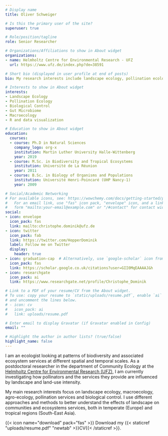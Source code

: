 ```yaml
---
# Display name
title: Oliver Schweiger

# Is this the primary user of the site?
superuser: true

# Role/position/tagline
role: Senior Researcher

# Organizations/Affiliations to show in About widget
organizations:
- name: Helmholtz Centre for Environmental Research - UFZ
  url: https://www.ufz.de/index.php?de=38591

# Short bio (displayed in user profile at end of posts)
bio: My research interests include landscape ecology, pollination ecology, biological control, gut microbiome, and agroecology.

# Interests to show in About widget
interests:
- Landscape Ecology
- Pollination Ecology
- Biological Control
- Gut Microbiome
- Macroecology
- R and data visualization

# Education to show in About widget
education:
  courses:
  - course: Ph.D in Natural Sciences
    company_logo: org-x
    institution: Martin Luther University Halle-Wittenberg
    year: 2019
  - course: M.Sc. in Biodiversity and Tropical Ecosystems
    institution: Université de La Réunion
    year: 2011
  - course: B.Sc. in Biology of Organisms and Populations
    institution: Université Henri-Poincaré (UHP Nancy-1)
    year: 2009

# Social/Academic Networking
# For available icons, see: https://wowchemy.com/docs/getting-started/page-builder/#icons
#   For an email link, use "fas" icon pack, "envelope" icon, and a link in the
#   form "mailto:your-email@example.com" or "/#contact" for contact widget.
social:
- icon: envelope
  icon_pack: fas
  link: mailto:christophe.dominik@ufz.de
- icon: twitter
  icon_pack: fab
  link: https://twitter.com/HopperDominik
  label: Follow me on Twitter
  display:
    header: true
- icon: graduation-cap  # Alternatively, use `google-scholar` icon from `ai` icon pack
  icon_pack: fas
  link: https://scholar.google.co.uk/citations?user=GII0MqEAAAAJ&h
- icon: researchgate
  icon_pack: ai
  link: https://www.researchgate.net/profile/Christophe_Dominik

# Link to a PDF of your resume/CV from the About widget.
# To use: copy your resume to `static/uploads/resume.pdf`, enable `ai` icons in `params.toml`,
# and uncomment the lines below.
# - icon: cv
#   icon_pack: ai
#   link: uploads/resume.pdf

# Enter email to display Gravatar (if Gravatar enabled in Config)
email: ""

# Highlight the author in author lists? (true/false)
highlight_name: false
---
```


I am an ecologist looking at patterns of biodiversity and associated ecosystem services at different spatial and temporal scales. As a postdoctoral researcher in the department of Community Ecology at the [Helmholtz Centre for Environmental Research (UFZ)](https://www.ufz.de/index.php?de=36737), I am currently investigating how pollinators and the services they provide are influenced by landscape and land-use intensity.  

My main research interests focus on landscape ecology, macroecology, agro-ecology, pollination services and biological control. I use different approaches and methods to better understand the effects of landscape on communities and ecosystems services, both in temperate (Europe) and tropical regions (South-East Asia).

{{< icon name="download" pack="fas" >}} Download my {{< staticref "uploads/resume.pdf" "newtab" >}}CV{{< /staticref >}}.
